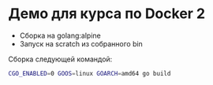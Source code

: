 # Демо для курса по Docker 2

- Сборка на golang:alpine
- Запуск на scratch из собранного bin

Сборка следующей командой:

```bash
CGO_ENABLED=0 GOOS=linux GOARCH=amd64 go build
```
